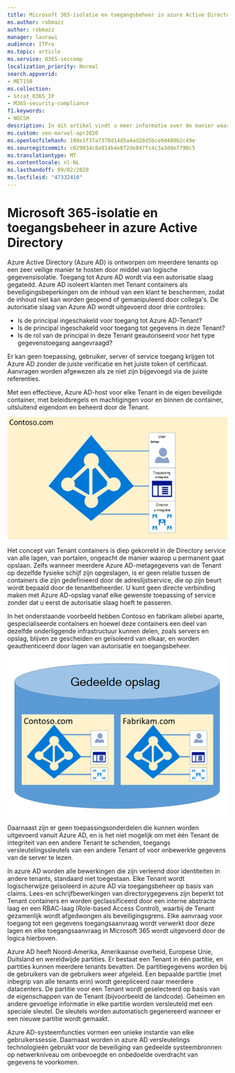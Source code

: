 ```yaml
---
title: Microsoft 365-isolatie en toegangsbeheer in azure Active Directory
ms.author: robmazz
author: robmazz
manager: laurawi
audience: ITPro
ms.topic: article
ms.service: O365-seccomp
localization_priority: Normal
search.appverid:
- MET150
ms.collection:
- Strat_O365_IP
- M365-security-compliance
f1.keywords:
- NOCSH
description: In dit artikel vindt u meer informatie over de manier waarop de gegevens worden geïsoleerd en van toegangsbeheer voor meerdere tenants geïsoleerd binnen Azure Active Directory.
ms.custom: seo-marvel-apr2020
ms.openlocfilehash: 198e1f37a7378d14d5a4ad28d5bce9d480b2c49e
ms.sourcegitcommit: c029834c8a914b4e072de847fc4c3a3dde7790c5
ms.translationtype: MT
ms.contentlocale: nl-NL
ms.lasthandoff: 09/02/2020
ms.locfileid: "47332410"
---
```

# <a name="microsoft-365-isolation-and-access-control-in-azure-active-directory"></a>Microsoft 365-isolatie en toegangsbeheer in azure Active Directory

Azure Active Directory (Azure AD) is ontworpen om meerdere tenants op een zeer veilige manier te hosten door middel van logische gegevensisolatie. Toegang tot Azure AD wordt via een autorisatie slaag gegatedd. Azure AD isoleert klanten met Tenant containers als beveiligingsbeperkingen om de inhoud van een klant te beschermen, zodat de inhoud niet kan worden geopend of gemanipuleerd door collega's. De autorisatie slaag van Azure AD wordt uitgevoerd door drie controles:

- Is de principal ingeschakeld voor toegang tot Azure AD-Tenant?
- Is de principal ingeschakeld voor toegang tot gegevens in deze Tenant?
- Is de rol van de principal in deze Tenant geautoriseerd voor het type gegevenstoegang aangevraagd?

Er kan geen toepassing, gebruiker, server of service toegang krijgen tot Azure AD zonder de juiste verificatie en het juiste token of certificaat. Aanvragen worden afgewezen als ze niet zijn bijgevoegd via de juiste referenties.

Met een effectieve, Azure AD-host voor elke Tenant in de eigen beveiligde container, met beleidsregels en machtigingen voor en binnen de container, uitsluitend eigendom en beheerd door de Tenant.
 
![Azure-container](../media/office-365-isolation-azure-container.png)

Het concept van Tenant containers is diep gekorreld in de Directory service van alle lagen, van portalen, ongeacht de manier waarop u permanent gaat opslaan. Zelfs wanneer meerdere Azure AD-metagegevens van de Tenant op dezelfde fysieke schijf zijn opgeslagen, is er geen relatie tussen de containers die zijn gedefinieerd door de adreslijstservice, die op zijn beurt wordt bepaald door de tenantbeheerder. U kunt geen directe verbinding maken met Azure AD-opslag vanaf elke gewenste toepassing of service zonder dat u eerst de autorisatie slaag hoeft te passeren.

In het onderstaande voorbeeld hebben Contoso en fabrikam allebei aparte, gespecialiseerde containers en hoewel deze containers een deel van dezelfde onderliggende infrastructuur kunnen delen, zoals servers en opslag, blijven ze gescheiden en geïsoleerd van elkaar, en worden geauthenticeerd door lagen van autorisatie en toegangsbeheer.
 
![Azure-speciale containers](../media/office-365-isolation-azure-dedicated-containers.png)

Daarnaast zijn er geen toepassingsonderdelen die kunnen worden uitgevoerd vanuit Azure AD, en is het niet mogelijk om met één Tenant de integriteit van een andere Tenant te schenden, toegangs versleutelingssleutels van een andere Tenant of voor onbewerkte gegevens van de server te lezen.

In azure AD worden alle bewerkingen die zijn verleend door identiteiten in andere tenants, standaard niet toegestaan. Elke Tenant wordt logischerwijze geïsoleerd in azure AD via toegangsbeheer op basis van claims. Lees-en schrijfbewerkingen van directorygegevens zijn beperkt tot Tenant containers en worden geclassificeerd door een interne abstracte laag en een RBAC-laag (Role-based Access Control), waarbij de Tenant gezamenlijk wordt afgedwongen als beveiligingsgrens. Elke aanvraag voor toegang tot een gegevens toegangsaanvraag wordt verwerkt door deze lagen en elke toegangsaanvraag in Microsoft 365 wordt uitgevoerd door de logica hierboven.

Azure AD heeft Noord-Amerika, Amerikaanse overheid, Europese Unie, Duitsland en wereldwijde partities. Er bestaat een Tenant in één partitie, en partities kunnen meerdere tenants bevatten. De partitiegegevens worden bij de gebruikers van de gebruikers weer afgeleid. Een bepaalde partitie (met inbegrip van alle tenants erin) wordt gerepliceerd naar meerdere datacenters. De partitie voor een Tenant wordt geselecteerd op basis van de eigenschappen van de Tenant (bijvoorbeeld de landcode). Geheimen en andere gevoelige informatie in elke partitie worden versleuteld met een speciale sleutel. De sleutels worden automatisch gegenereerd wanneer er een nieuwe partitie wordt gemaakt.

Azure AD-systeemfuncties vormen een unieke instantie van elke gebruikerssessie. Daarnaast worden in azure AD versleutelings technologieën gebruikt voor de beveiliging van gedeelde systeembronnen op netwerkniveau om onbevoegde en onbedoelde overdracht van gegevens te voorkomen.
